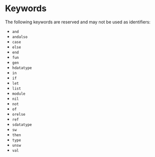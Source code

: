 # Keywords

The following keywords are reserved and may not be used as identifiers:

* `and`
* `andalso`
* `case`
* `else`
* `end`
* `fun`
* `gen`
* `hdatatype`
* `in`
* `if`
* `let`
* `list`
* `module`
* `nil`
* `not`
* `of`
* `orelse`
* `ref`
* `sdatatype`
* `sw`
* `then`
* `type`
* `unsw`
* `val`